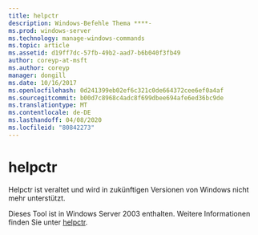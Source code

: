 ```yaml
---
title: helpctr
description: Windows-Befehle Thema ****-
ms.prod: windows-server
ms.technology: manage-windows-commands
ms.topic: article
ms.assetid: d19ff7dc-57fb-49b2-aad7-b6b040f3fb49
author: coreyp-at-msft
ms.author: coreyp
manager: dongill
ms.date: 10/16/2017
ms.openlocfilehash: 0d241399eb02ef6c321c0de664372cee6ef0a4af
ms.sourcegitcommit: b00d7c8968c4adc8f699dbee694afe6ed36bc9de
ms.translationtype: MT
ms.contentlocale: de-DE
ms.lasthandoff: 04/08/2020
ms.locfileid: "80842273"
---
```

# <a name="helpctr"></a>helpctr



Helpctr ist veraltet und wird in zukünftigen Versionen von Windows nicht mehr unterstützt.

Dieses Tool ist in Windows Server 2003 enthalten. Weitere Informationen finden Sie unter [helpctr](https://technet.microsoft.com/library/cc755821(v=ws.10).aspx).
